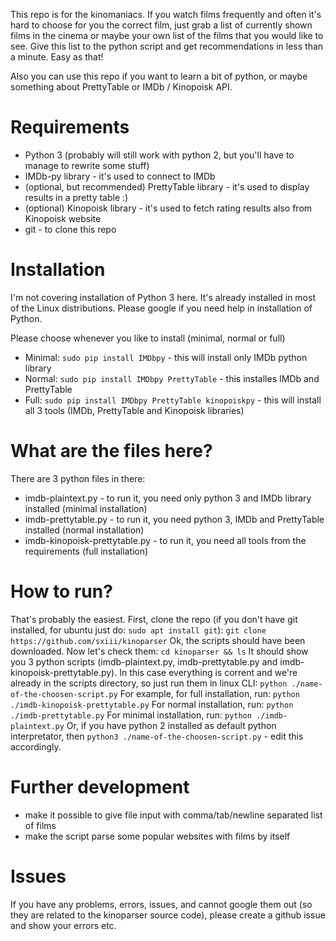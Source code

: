 This repo is for the kinomaniacs. If you watch films frequently and often it's hard to choose for you the correct film, just grab a list of currently shown films in the cinema or maybe your own list of the films that you would like to see. Give this list to the python script and get recommendations in less than a minute. Easy as that!

Also you can use this repo if you want to learn a bit of python, or maybe something about PrettyTable or IMDb / Kinopoisk API.

# Requirements
* Python 3 (probably will still work with python 2, but you'll have to manage to rewrite some stuff)
* IMDb-py library - it's used to connect to IMDb
* (optional, but recommended) PrettyTable library - it's used to display results in a pretty table :)
* (optional) Kinopoisk library - it's used to fetch rating results also from Kinopoisk website
* git - to clone this repo

# Installation
I'm not covering installation of Python 3 here. It's already installed in most of the Linux distributions. Please google if you need help in installation of Python.

Please choose whenever you like to install (minimal, normal or full)
* Minimal: `sudo pip install IMDbpy` - this will install only IMDb python library
* Normal: `sudo pip install IMDbpy PrettyTable` - this installes IMDb and PrettyTable
* Full: `sudo pip install IMDbpy PrettyTable kinopoiskpy` - this will install all 3 tools (IMDb, PrettyTable and Kinopoisk libraries)

# What are the files here?
There are 3 python files in there:
* imdb-plaintext.py - to run it, you need only python 3 and IMDb library installed (minimal installation)
* imdb-prettytable.py - to run it, you need python 3, IMDb and PrettyTable installed (normal installation)
* imdb-kinopoisk-prettytable.py - to run it, you need all tools from the requirements (full installation)

# How to run?
That's probably the easiest. First, clone the repo (if you don't have git installed, for ubuntu just do: `sudo apt install git`):
`git clone https://github.com/sxiii/kinoparser`
Ok, the scripts should have been downloaded. Now let's check them:
`cd kinoparser && ls`
It should show you 3 python scripts (imdb-plaintext.py, imdb-prettytable.py and imdb-kinopoisk-prettytable.py). In this case everything is corrent and we're already in the scripts directory, so just run them in linux CLI:
`python ./name-of-the-choosen-script.py`
For example, for full installation, run:
`python ./imdb-kinopoisk-prettytable.py`
For normal installation, run:
`python ./imdb-prettytable.py`
For minimal installation, run:
`python ./imdb-plaintext.py`
Or, if you have python 2 installed as default python interpretator, then
`python3 ./name-of-the-choosen-script.py` - edit this accordingly.

# Further development
* make it possible to give file input with comma/tab/newline separated list of films
* make the script parse some popular websites with films by itself

# Issues
If you have any problems, errors, issues, and cannot google them out (so they are related to the kinoparser source code), please create a github issue and show your errors etc.

